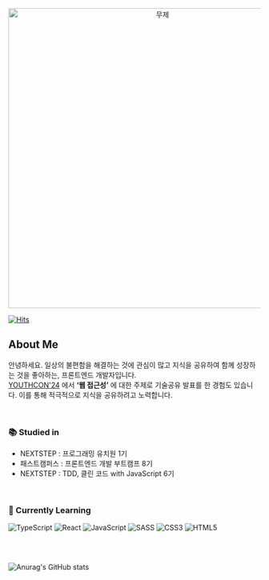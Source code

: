 <div align="center">
 <img width="600" alt="무제" src="https://github.com/user-attachments/assets/c66b75cb-55c7-47c8-bc2d-1c4b715357d6">

</div>

[![Hits](https://hits.seeyoufarm.com/api/count/incr/badge.svg?url=https%3A%2F%2Fgithub.com%2Foxlzlo&count_bg=%237A50D3&title_bg=%237E7E7E&icon=github.svg&icon_color=%23E7E7E7&title=hits&edge_flat=false)](https://hits.seeyoufarm.com)


## About Me
안녕하세요. 일상의 불편함을 해결하는 것에 관심이 많고 지식을 공유하여 함께 성장하는 것을 좋아하는, 프론트엔드 개발자입니다.  
[YOUTHCON'24](https://frost-witch-afb.notion.site/YOUTHCON-24-49177aa1b828435f98046912c6debc78) 에서 **‘웹 접근성’** 에 대한 주제로 기술공유 발표를 한 경험도 있습니다. 이를 통해 적극적으로 지식을 공유하려고 노력합니다.

<br/>


### 📚 Studied in
- NEXTSTEP : 프로그래밍 유치원 1기
- 패스트캠퍼스 : 프론트엔드 개발 부트캠프 8기
- NEXTSTEP : TDD, 클린 코드 with JavaScript 6기

<br/>


### 🌱 Currently Learning
![TypeScript](https://img.shields.io/badge/TypeScript-3178C6.svg?&style=for-the-badge&logo=TypeScript&logoColor=black)
![React](https://img.shields.io/badge/React-61DAFB.svg?&style=for-the-badge&logo=React&logoColor=black)
![JavaScript](https://img.shields.io/badge/JavaScript-F7DF1E.svg?&style=for-the-badge&logo=JavaScript&logoColor=black)
![SASS](https://img.shields.io/badge/SASS-CC6699.svg?&style=for-the-badge&logo=SASS&logoColor=white)
![CSS3](https://img.shields.io/badge/CSS3-1572B6.svg?&style=for-the-badge&logo=CSS3&logoColor=white)
![HTML5](https://img.shields.io/badge/HTML5-E34F26.svg?&style=for-the-badge&logo=HTML5&logoColor=white)

<br/>

<!--
**oxlzlo/oxlzlo** is a ✨ _special_ ✨ repository because its `README.md` (this file) appears on your GitHub profile.

Here are some ideas to get you started:

- 🔭 I’m currently working on ...
- 🌱 I’m currently learning ...
- 👯 I’m looking to collaborate on ...
- 🤔 I’m looking for help with ...
- 💬 Ask me about ...
- 📫 How to reach me: ...
- 😄 Pronouns: ...
- ⚡ Fun fact: ...

![Top Langs](https://github-readme-stats.vercel.app/api/top-langs/?username=oxlzlo&layout=compact)
-->


<br>

![Anurag's GitHub stats](https://github-readme-stats.vercel.app/api?username=oxlzlo&show_icons=true&theme=buefy)
